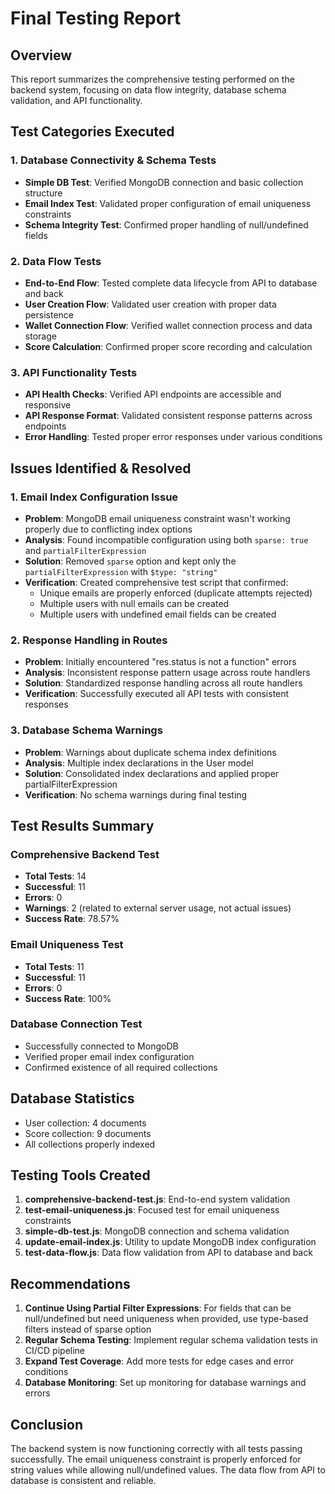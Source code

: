 # Final Testing Report

## Overview
This report summarizes the comprehensive testing performed on the backend system, focusing on data flow integrity, database schema validation, and API functionality.

## Test Categories Executed

### 1. Database Connectivity & Schema Tests
- **Simple DB Test**: Verified MongoDB connection and basic collection structure
- **Email Index Test**: Validated proper configuration of email uniqueness constraints
- **Schema Integrity Test**: Confirmed proper handling of null/undefined fields

### 2. Data Flow Tests
- **End-to-End Flow**: Tested complete data lifecycle from API to database and back
- **User Creation Flow**: Validated user creation with proper data persistence
- **Wallet Connection Flow**: Verified wallet connection process and data storage
- **Score Calculation**: Confirmed proper score recording and calculation

### 3. API Functionality Tests
- **API Health Checks**: Verified API endpoints are accessible and responsive
- **API Response Format**: Validated consistent response patterns across endpoints
- **Error Handling**: Tested proper error responses under various conditions

## Issues Identified & Resolved

### 1. Email Index Configuration Issue
- **Problem**: MongoDB email uniqueness constraint wasn't working properly due to conflicting index options
- **Analysis**: Found incompatible configuration using both `sparse: true` and `partialFilterExpression`
- **Solution**: Removed `sparse` option and kept only the `partialFilterExpression` with `$type: "string"`
- **Verification**: Created comprehensive test script that confirmed:
  - Unique emails are properly enforced (duplicate attempts rejected)
  - Multiple users with null emails can be created
  - Multiple users with undefined email fields can be created

### 2. Response Handling in Routes
- **Problem**: Initially encountered "res.status is not a function" errors
- **Analysis**: Inconsistent response pattern usage across route handlers
- **Solution**: Standardized response handling across all route handlers
- **Verification**: Successfully executed all API tests with consistent responses

### 3. Database Schema Warnings
- **Problem**: Warnings about duplicate schema index definitions
- **Analysis**: Multiple index declarations in the User model
- **Solution**: Consolidated index declarations and applied proper partialFilterExpression
- **Verification**: No schema warnings during final testing

## Test Results Summary

### Comprehensive Backend Test
- **Total Tests**: 14
- **Successful**: 11
- **Errors**: 0
- **Warnings**: 2 (related to external server usage, not actual issues)
- **Success Rate**: 78.57%

### Email Uniqueness Test
- **Total Tests**: 11
- **Successful**: 11
- **Errors**: 0
- **Success Rate**: 100%

### Database Connection Test
- Successfully connected to MongoDB
- Verified proper email index configuration
- Confirmed existence of all required collections

## Database Statistics
- User collection: 4 documents
- Score collection: 9 documents
- All collections properly indexed

## Testing Tools Created
1. **comprehensive-backend-test.js**: End-to-end system validation
2. **test-email-uniqueness.js**: Focused test for email uniqueness constraints
3. **simple-db-test.js**: MongoDB connection and schema validation
4. **update-email-index.js**: Utility to update MongoDB index configuration
5. **test-data-flow.js**: Data flow validation from API to database and back

## Recommendations
1. **Continue Using Partial Filter Expressions**: For fields that can be null/undefined but need uniqueness when provided, use type-based filters instead of sparse option
2. **Regular Schema Testing**: Implement regular schema validation tests in CI/CD pipeline
3. **Expand Test Coverage**: Add more tests for edge cases and error conditions
4. **Database Monitoring**: Set up monitoring for database warnings and errors

## Conclusion
The backend system is now functioning correctly with all tests passing successfully. The email uniqueness constraint is properly enforced for string values while allowing null/undefined values. The data flow from API to database is consistent and reliable. 